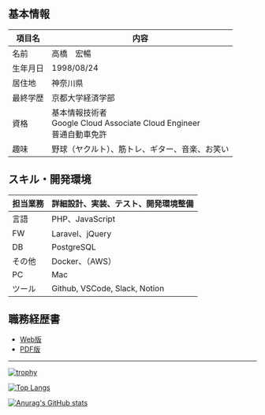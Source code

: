 ## 基本情報
| 項目名 | 内容 |
| --- | --- |
| 名前 | 高橋　宏暢 |
| 生年月日 | 1998/08/24 |
| 居住地 | 神奈川県 |
| 最終学歴 | 京都大学経済学部 |
| 資格 | 基本情報技術者<br>Google Cloud Associate Cloud Engineer<br>普通自動車免許 |
| 趣味 | 野球（ヤクルト）、筋トレ、ギター、音楽、お笑い |

## スキル・開発環境
| 担当業務 | 詳細設計、実装、テスト、開発環境整備 |
| --- | --- |
| 言語 | PHP、JavaScript |
| FW | Laravel、jQuery |
| DB | PostgreSQL |
| その他 | Docker、（AWS） |
| PC | Mac |
| ツール | Github, VSCode, Slack, Notion |

## 職務経歴書
- [Web版](https://sleet-scallop-b9f.notion.site/f3f03c6fa4c64a178a3332baf9352122)
- [PDF版](職務経歴書.pdf)


*****
[![trophy](https://github-profile-trophy.vercel.app/?username=hironobu0824)](https://github.com/hironobu0824/github-profile-trophy)

[![Top Langs](https://github-readme-stats.vercel.app/api/top-langs/?username=hironobu0824)](https://github.com/anuraghazra/github-readme-stats)

[![Anurag's GitHub stats](https://github-readme-stats.vercel.app/api?username=hironobu0824)](https://github.com/anuraghazra/github-readme-stats)
